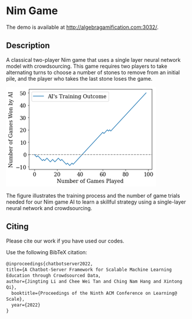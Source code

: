 # Nim Game

The demo is available at http://algebragamification.com:3032/.

## Description

A classical two-player Nim game that uses a single layer neural network 
model with crowdsourcing. This game requires two players to take 
alternating turns to choose a number of stones to remove from an initial 
pile, and the player who takes the last stone loses the game.

![Nim Game](nimgame4.png)

The figure illustrates the training process and the number of game trials needed for our Nim game AI
to learn a skillful strategy using a single-layer neural network and crowdsourcing.
## Citing

Please cite our work if you have used our codes.

Use the following BibTeX citation:

```
@inproceedings{chatbotserver2022,
title={A Chatbot-Server Framework for Scalable Machine Learning Education through Crowdsourced Data,
author={Jingting Li and Chee Wei Tan and Ching Nam Hang and Xintong Qi},
  booktitle={Proceedings of the Ninth ACM Conference on Learning@ Scale},
  year={2022}
}
```



